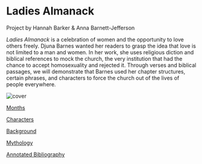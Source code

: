 # Ladies Almanack

Project by Hannah Barker & Anna Barnett-Jefferson

_Ladies Almanack_ is a celebration of women and the opportunity to love others freely. Djuna Barnes wanted her readers to grasp the idea that love is not limited to a man and women. In her work, she uses religious diction and biblical references to mock the church, the very institution that had the chance to accept homosexuality and rejected it. Through verses and biblical passages, we will demonstrate that Barnes used her chapter structures, certain phrases, and characters to force the church out of the lives of people everywhere. 

![cover](https://lh3.googleusercontent.com/-Ug4GcTa9ukg/WJ-CF8QbenI/AAAAAAAAAFo/L92NNSX4L_c7GFNnFLvoa45hBXhadSKSACLcB/s0/ladies+cover.jpg "cover")

[Months](/ladiesalmanack/months.html)

[Characters](/ladiesalmanack/characters.html)

[Background](/ladiesalmanack/background.html)

[Mythology](/ladiesalmanack/myth.html)

[Annotated Bibliography](/ladiesalmanack/bibliography.html) 
